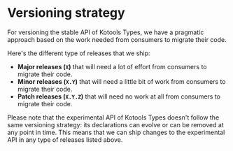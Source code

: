 <!--
    Copyright 2023 Kotools S.A.S.
    Use of this source code is governed by the MIT license.
-->

# Versioning strategy

For versioning the stable API of Kotools Types, we have a pragmatic approach
based on the work needed from consumers to migrate their code.

Here's the different type of releases that we ship:

- **Major releases (`X`)** that will need a lot of effort from consumers to
  migrate their code.
- **Minor releases (`X.Y`)** that will need a little bit of work from consumers
  to migrate their code.
- **Patch releases (`X.Y.Z`)** that will need no work at all from consumers to
  migrate their code.

Please note that the experimental API of Kotools Types doesn't follow the same
versioning strategy: its declarations can evolve or can be removed at any point
in time.
This means that we can ship changes to the experimental API in any type of
releases listed above.
